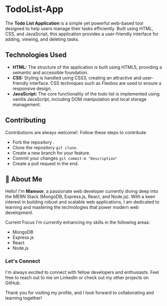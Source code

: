 
# TodoList-App

The **Todo List Application** is a simple yet powerful web-based tool designed to help users manage their tasks efficiently. Built using HTML, CSS, and JavaScript, this application provides a user-friendly interface for adding, viewing,  and deleting tasks. 

## Technologies Used
- **HTML:** The structure of the application is built using HTML5, providing a semantic and accessible foundation.
- **CSS:** Styling is handled using CSS3, creating an attractive and user-friendly interface. CSS techniques such as Flexbox  are used to ensure a responsive design.
- **JavaScript:** The core functionality of the todo list is implemented using vanilla JavaScript, including DOM manipulation and local storage management.



## Contributing

Contributions are always welcome!. Follow these steps to contribute
- Fork the repository .
- Clone the repository `git clone`.
- Create a new branch for your feature.
- Commit your changes `git commit-m "Description"`
- Create a pull request in the end.

## 🚀 About Me
Hello! I'm **Mamoor**, a passionate web developer currently diving deep into the MERN Stack (MongoDB, Express.js, React, and Node.js). With a keen interest in building robust and scalable web applications, I am dedicated to learning and mastering the technologies that power modern web development.

Current Focus
I'm currently enhancing my skills in the following areas:

- MongoDB
- Express.js 
- React 
- Node.js 


### Let's Connect
I'm always excited to connect with fellow developers and enthusiasts. Feel free to reach out to me on LinkedIn or check out my other projects on GitHub.

Thank you for visiting my profile, and I look forward to collaborating and learning together!




